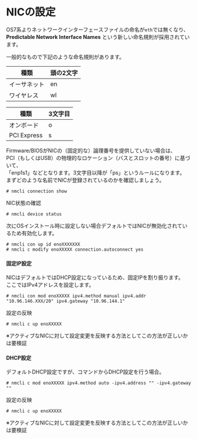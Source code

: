 # NICの設定
OS7系よりネットワークインターフェースファイルの命名が`eth`では無くなり、  
**Predictable Network Interface Names** という新しい命名規則が採用されています。  

一般的なもので下記のような命名規則があります。  

| 種類       | 頭の2文字 |
| --------- | ------- |
| イーサネット | en      |
| ワイヤレス   | wl      |

| 種類         | 3文字目 |
| ----------- | ------ |
| オンボード    | o      |
| PCI Express | s      |

Firmware/BIOSがNICの（固定的な）論理番号を提供していない場合は、  
PCI（もしくはUSB）の物理的なロケーション（バスとスロットの番号）に基づいて、  
「enp1s1」などとなります。3文字目以降が「ps」というルールになります。  
まずどのような名前でNICが登録されているのかを確認しましょう。  

```
# nmcli connection show
```

NIC状態の確認  

```
# nmcli device status
```

次にOSインストール時に設定しない場合デフォルトではNICが無効化されているため有効化します。

```
# nmcli con up id enoXXXXXXX
# nmcli c modify enoXXXXX connection.autoconnect yes
```

#### 固定IP設定
NICはデフォルトではDHCP設定になっているため、固定IPを割り振ります。  
ここではIPv4アドレスを設定します。  

```
# nmcli con mod enoXXXXX ipv4.method manual ipv4.addr "10.96.146.XXX/20" ipv4.gateway "10.96.144.1"
```

設定の反映  

```
# nmcli c up enoXXXXX
```

※アクティブなNICに対して設定変更を反映する方法としてこの方法が正しいかは要検証  

#### DHCP設定
デフォルトDHCP設定ですが、コマンドからDHCP設定を行う場合。  

```
# nmcli c mod enoXXXXX ipv4.method auto -ipv4.address "" -ipv4.gateway ""
```

設定の反映  

```
# nmcli c up enoXXXXX
```

※アクティブなNICに対して設定変更を反映する方法としてこの方法が正しいかは要検証  
